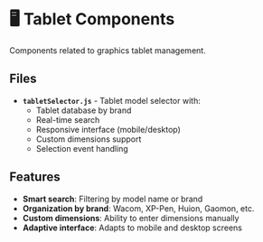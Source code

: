 # 🖥️ Tablet Components

Components related to graphics tablet management.

## Files

- **`tabletSelector.js`** - Tablet model selector with:
  - Tablet database by brand
  - Real-time search
  - Responsive interface (mobile/desktop)
  - Custom dimensions support
  - Selection event handling

## Features

- **Smart search**: Filtering by model name or brand
- **Organization by brand**: Wacom, XP-Pen, Huion, Gaomon, etc.
- **Custom dimensions**: Ability to enter dimensions manually
- **Adaptive interface**: Adapts to mobile and desktop screens 